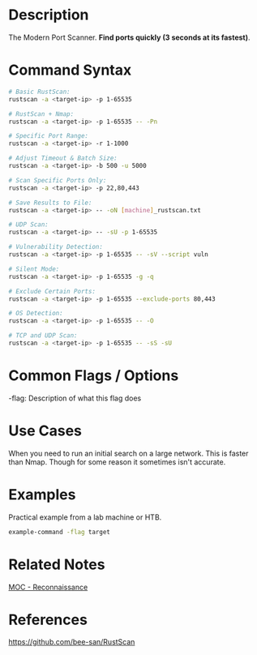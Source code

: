 # Description

The Modern Port Scanner. **Find ports quickly (3 seconds at its fastest)**.

# Command Syntax

```bash
# Basic RustScan:
rustscan -a <target-ip> -p 1-65535 

# RustScan + Nmap:
rustscan -a <target-ip> -p 1-65535 -- -Pn

# Specific Port Range: 
rustscan -a <target-ip> -r 1-1000

# Adjust Timeout & Batch Size:
rustscan -a <target-ip> -b 500 -u 5000

# Scan Specific Ports Only: 
rustscan -a <target-ip> -p 22,80,443 

# Save Results to File: 
rustscan -a <target-ip> -- -oN [machine]_rustscan.txt

# UDP Scan: 
rustscan -a <target-ip> -- -sU -p 1-65535

# Vulnerability Detection: 
rustscan -a <target-ip> -p 1-65535 -- -sV --script vuln

# Silent Mode: 
rustscan -a <target-ip> -p 1-65535 -g -q 

# Exclude Certain Ports: 
rustscan -a <target-ip> -p 1-65535 --exclude-ports 80,443

# OS Detection: 
rustscan -a <target-ip> -p 1-65535 -- -O

# TCP and UDP Scan: 
rustscan -a <target-ip> -p 1-65535 -- -sS -sU
```

# Common Flags / Options

-flag: Description of what this flag does

# Use Cases

When you need to run an initial search on a large network. This is faster than Nmap. Though for some reason it sometimes isn't accurate.

# Examples

Practical example from a lab machine or HTB.

```sh
example-command -flag target
```

# Related Notes

[MOC - Reconnaissance](../0%20-%20MOCs/MOC%20-%20Reconnaissance.md)

# References

https://github.com/bee-san/RustScan